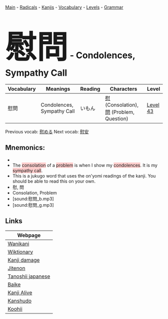 <style> bigfont {font-size: 100px}</style>
[Main](../README.md) -
[Radicals](../radicals.md) -
[Kanjis](../kanjis.md) -
[Vocabulary](../vocabulary.md) -
[Levels](../levels.md) -
[Grammar](../grammar.md)
# <bigfont> 慰問</bigfont> - Condolences, Sympathy Call 

| Vocabulary | Meanings | Reading | Characters | Level |
| --- | --- | --- | --- | --- |
| 慰問 | Condolences, Sympathy Call | いもん |  [慰](../kanjis/慰.md) (Consolation), [問](../kanjis/問.md) (Problem, Question) | [Level 43](../levels/wk_level43.md) |

Previous vocab: [慰める](慰める.md) Next vocab: [慰安](慰安.md) 

## Mnemonics:

* 
* The <span style="background-color:#ffcccb"> consolation</span> of a <span style="background-color:#ffcccb"> problem</span> is when I show my <span style="background-color:#ffcccb"> condolences</span>. It is my <span style="background-color:#ffcccb"> sympathy call</span>.
* This is a jukugo word that uses the on'yomi readings of the kanji. You should be able to read this on your own.
* 慰, 問
* Consolation, Problem
* [sound:慰問_b.mp3]
* [sound:慰問_g.mp3]


## Links 

| Webpage |
| --- |
| [Wanikani          ](https://www.wanikani.com/kanji/慰問) |
| [Wiktionary        ](https://en.wiktionary.org/wiki/慰問) |
| [Kanji damage      ](http://www.kanjidamage.com/kanji/search?utf8=✓&q=慰問) |
| [Jitenon           ](https://jitenon.com/kanji/慰問) |
| [Tanoshii japanese ](https://www.tanoshiijapanese.com/dictionary/kanji.cfm?k=慰問) |
| [Baike             ](https://baike.baidu.com/item/慰問) |
| [Kanji Alive       ](https://app.kanjialive.com/慰問) |
| [Kanshudo          ](https://www.kanshudo.com/searchmn?q=慰問) |
| [Koohii            ](https://kanji.koohii.com/study/kanji/慰問) |
